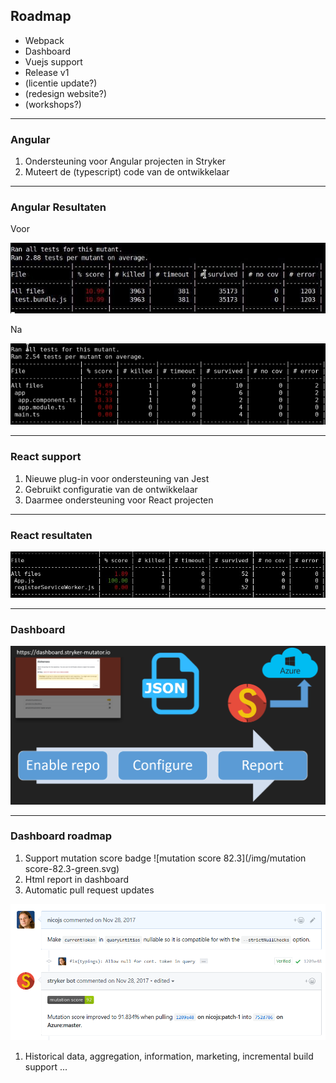 ## Roadmap

* Webpack
* Dashboard
* Vuejs support
* Release v1
* (licentie update?)
* (redesign website?)
* (workshops?)

---

### Angular

1. Ondersteuning voor Angular projecten in Stryker <!-- .element class="fragment" data-fragment-index="1" -->
1. Muteert de (typescript) code van de ontwikkelaar <!-- .element class="fragment" data-fragment-index="2" -->

---

### Angular Resultaten

Voor <!-- .element class="fragment" data-fragment-index="1" -->

![Angular Before](/img/angular_before.jpg) <!-- .element class="fragment" data-fragment-index="1" -->

Na <!-- .element class="fragment" data-fragment-index="2" -->

![Angular After](/img/angular_after.jpg) <!-- .element class="fragment" data-fragment-index="2" -->

---

### React support

1. Nieuwe plug-in voor ondersteuning van Jest <!-- .element class="fragment" data-fragment-index="1" -->
1. Gebruikt configuratie van de ontwikkelaar <!-- .element class="fragment" data-fragment-index="2" -->
1. Daarmee ondersteuning voor React projecten <!-- .element class="fragment" data-fragment-index="3" -->

---

### React resultaten

![React Results](img/react_results.jpg)

---

### Dashboard

![dashboard](/img/dashboard.PNG) <!-- .element class="no-border" -->

---

### Dashboard roadmap

1. Support mutation score badge ![mutation score 82.3](/img/mutation score-82.3-green.svg)
1. Html report in dashboard <!-- .element class="fragment" data-fragment-index="1" -->
1. <!-- .element class="fragment" data-fragment-index="2" --> Automatic pull request updates 
  ![pr](/img/pr-updates.PNG) <!-- .element class="small-img-1000" -->
1. <!-- .element class="fragment" data-fragment-index="3" --> Historical data, aggregation, information, marketing, incremental build support ...
